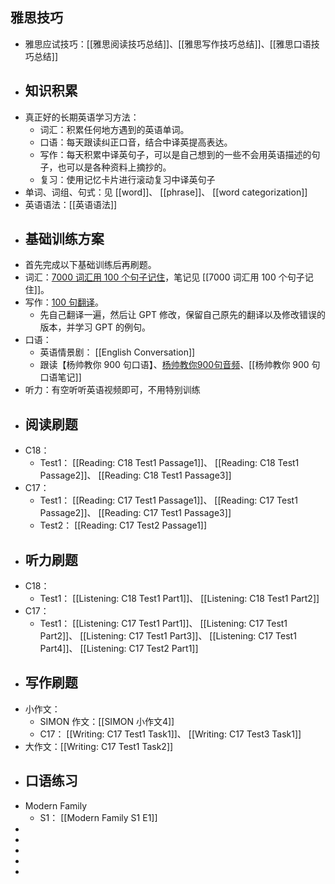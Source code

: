 ## 雅思技巧
- 雅思应试技巧：[[雅思阅读技巧总结]]、[[雅思写作技巧总结]]、[[雅思口语技巧总结]]
- ## 知识积累
- 真正好的长期英语学习方法：
	- 词汇：积累任何地方遇到的英语单词。
	- 口语：每天跟读纠正口音，结合中译英提高表达。
	- 写作：每天积累中译英句子，可以是自己想到的一些不会用英语描述的句子，也可以是各种资料上摘抄的。
	- 复习：使用记忆卡片进行滚动复习中译英句子
- 单词、词组、句式：见 [[word]]、 [[phrase]]、 [[word categorization]]
- 英语语法：[[英语语法]]
- ## 基础训练方案
- 首先完成以下基础训练后再刷题。
- 词汇：[7000 词汇用 100 个句子记住](https://www.123pan.com/s/plj7Vv-TA223.html)，笔记见 [[7000 词汇用 100 个句子记住]]。
- 写作：[100 句翻译](https://www.123pan.com/s/plj7Vv-vA223.html)。
	- 先自己翻译一遍，然后让 GPT 修改，保留自己原先的翻译以及修改错误的版本，并学习 GPT 的例句。
- 口语：
	- 英语情景剧： [[English Conversation]]
	- 跟读【杨帅教你 900 句口语】、[杨帅教你900句音频](https://app8tmuj6dd3979.h5.xiaoeknow.com/p/course/column/p_616e23d5e4b0fcb77529d511)、[[杨帅教你 900 句口语笔记]]
- 听力：有空听听英语视频即可，不用特别训练
- ## 阅读刷题
- C18：
	- Test1： [[Reading: C18 Test1 Passage1]]、 [[Reading: C18 Test1 Passage2]]、 [[Reading: C18 Test1 Passage3]]
- C17：
	- Test1： [[Reading: C17 Test1 Passage1]]、 [[Reading: C17 Test1 Passage2]]、 [[Reading: C17 Test1 Passage3]]
	- Test2： [[Reading: C17 Test2 Passage1]]
- ## 听力刷题
- C18：
	- Test1： [[Listening: C18 Test1 Part1]]、 [[Listening: C18 Test1 Part2]]
- C17：
	- Test1： [[Listening: C17 Test1 Part1]]、 [[Listening: C17 Test1 Part2]]、 [[Listening: C17 Test1 Part3]]、 [[Listening: C17 Test1 Part4]]、 [[Listening: C17 Test2 Part1]]
- ## 写作刷题
- 小作文：
	- SIMON 作文：[[SIMON 小作文4]]
	- C17： [[Writing: C17 Test1 Task1]]、 [[Writing: C17 Test3 Task1]]
- 大作文：[[Writing: C17 Test1 Task2]]
- ## 口语练习
- Modern Family
	- S1： [[Modern Family S1 E1]]
-
-
-
-
-